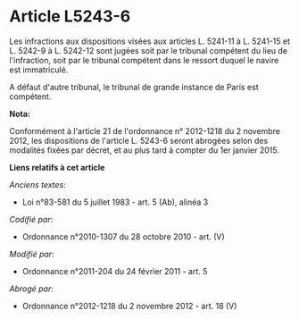 # Article L5243-6

Les infractions aux dispositions                      visées aux articles L. 5241-11 à L. 5241-15 et L. 5242-9 à L. 5242-12
sont jugées soit par le tribunal compétent du lieu de l'infraction, soit par le tribunal compétent dans le ressort duquel le
navire est immatriculé.

A défaut d'autre tribunal, le tribunal de grande instance de Paris est compétent.

**Nota:**

Conformément à l'article 21 de l'ordonnance n° 2012-1218 du 2 novembre 2012, les dispositions de l'article L. 5243-6 seront
abrogées selon des modalités fixées par décret, et au plus tard à compter du 1er janvier 2015.

**Liens relatifs à cet article**

_Anciens textes_:

  - Loi n°83-581 du 5 juillet 1983 - art. 5 (Ab), alinéa 3

_Codifié par_:

  - Ordonnance n°2010-1307 du 28 octobre 2010 - art. (V)

_Modifié par_:

  - Ordonnance n°2011-204 du 24 février 2011 - art. 5

_Abrogé par_:

  - Ordonnance n°2012-1218 du 2 novembre 2012 - art. 18 (V)
